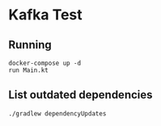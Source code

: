 # Kafka Test
## Running
```
docker-compose up -d
run Main.kt
```

## List outdated dependencies
```
./gradlew dependencyUpdates
```
